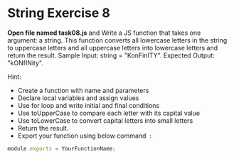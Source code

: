 # String Exercise 8

**Open file named task08.js** and Write a JS function that takes one argument: a string. This function converts all lowercase letters in the string to uppercase letters and all uppercase letters into lowercase letters and return the result. Sample Input: string = "KonFinITY". Expected Output: "kONfINity".

Hint:

- Create a function with name and parameters
- Declare local variables and assign values
- Use for loop and write initial and final conditions
- Use toUpperCase to compare each letter with its capital value
- Use toLowerCase to convert capital letters into small letters
- Return the result.
- Export your function using below command  :

```js
module.exports = YourFunctionName;
```